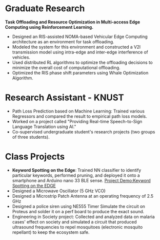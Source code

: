 
Graduate Research
======
**Task Offloading and Resource Optimization in Multi-access Edge Computing using Reinforcement Learning.**
* Designed an RIS-assisted NOMA-based Vehicular Edge Computing architecture as an environment for task offloading.
* Modeled the system for this environment and constructed a V2I transmission model using intra-edge and inter-edge interference of vehicles.
* Used distributed RL algorithms to optimize the offloading decisions to minimize the overall cost of computational offloading.
* Optimized the RIS phase shift parameters using Whale Optimization Algorithm.


Research Assistant - KNUST
======
* Path Loss Prediction based on Machine Learning: Trained various Regressors and compared the result to empirical path loss models.
* Worked on a project called "Providing Real-time Speech-to-Sign Language Translation using AI."
* Co-supervised undergraduate student's research projects (two groups of three students).

Class Projects
======
* **Keyword Spotting on the Edge**: Trained NN classifier to identify particular keywords, performed pruning, and deployed it onto a smartphone and Arduino nano 33 BLE sense. [Project Demo:Keyword Spotting on the EDGE](https://www.researchgate.net/publication/377628371_Project_DemoKeyword_Spotting_on_the_EDGE)
* Designed a Microwave Oscillator (5 GHz VCO) 
* Designed a Microstrip Patch Antenna at an operating frequency of 2.5 GHz 
* Designed a police siren using NE555 Timer 
Simulate the circuit on Proteus and solder it on a perf board to produce the exact sound.
* Engineering in Society project: Collected and analyzed data on malaria cases' effect on society and simulated a circuit that produced ultrasound frequencies to repel mosquitoes (electronic mosquito repellant) to keep the ecosystem safe.
